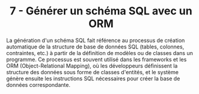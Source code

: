 <h1 align="center" id="title">
7 - Générer un schéma SQL avec un ORM
</h1>
<p id="description"> 
La génération d'un schéma SQL fait référence au processus de création automatique de la structure
de base de données SQL (tables, colonnes, contraintes, etc.) à partir de la définition de modèles ou
de classes dans un programme.
Ce processus est souvent utilisé dans les frameworks et les ORM (Object-Relational Mapping), où
les développeurs définissent la structure des données sous forme de classes d'entités, et le système
génère ensuite les instructions SQL nécessaires pour créer la base de données correspondante.
</p>